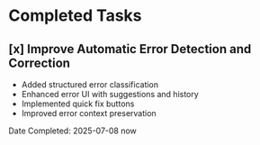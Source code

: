 # Completed Tasks

## [x] Improve Automatic Error Detection and Correction
- Added structured error classification
- Enhanced error UI with suggestions and history
- Implemented quick fix buttons
- Improved error context preservation

Date Completed: 2025-07-08 now
